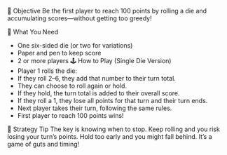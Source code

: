 🎯 Objective
Be the first player to reach 100 points by rolling a die and accumulating scores—without getting too greedy!

🎲 What You Need
- One six-sided die (or two for variations)
- Paper and pen to keep score
- 2 or more players
🕹️ How to Play (Single Die Version)
- Player 1 rolls the die:
- If they roll 2–6, they add that number to their turn total.
- They can choose to roll again or hold.
- If they hold, the turn total is added to their overall score.
- If they roll a 1, they lose all points for that turn and their turn ends.
- Next player takes their turn, following the same rules.
- First player to reach 100 points wins!

🧠 Strategy Tip
The key is knowing when to stop. Keep rolling and you risk losing your turn’s points. Hold too early and you might fall behind. It’s a game of guts and timing!

